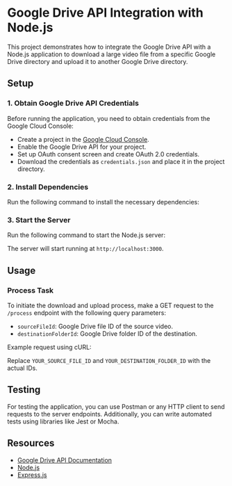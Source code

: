 # Google Drive API Integration with Node.js

This project demonstrates how to integrate the Google Drive API with a Node.js application to download a large video file from a specific Google Drive directory and upload it to another Google Drive directory.

## Setup

### 1. Obtain Google Drive API Credentials

Before running the application, you need to obtain credentials from the Google Cloud Console:

- Create a project in the [Google Cloud Console](https://console.cloud.google.com/).
- Enable the Google Drive API for your project.
- Set up OAuth consent screen and create OAuth 2.0 credentials.
- Download the credentials as `credentials.json` and place it in the project directory.

### 2. Install Dependencies

Run the following command to install the necessary dependencies:


### 3. Start the Server

Run the following command to start the Node.js server:


The server will start running at `http://localhost:3000`.

## Usage

### Process Task

To initiate the download and upload process, make a GET request to the `/process` endpoint with the following query parameters:

- `sourceFileId`: Google Drive file ID of the source video.
- `destinationFolderId`: Google Drive folder ID of the destination.

Example request using cURL:


Replace `YOUR_SOURCE_FILE_ID` and `YOUR_DESTINATION_FOLDER_ID` with the actual IDs.

## Testing

For testing the application, you can use Postman or any HTTP client to send requests to the server endpoints. Additionally, you can write automated tests using libraries like Jest or Mocha.

## Resources

- [Google Drive API Documentation](https://developers.google.com/drive)
- [Node.js](https://nodejs.org/)
- [Express.js](https://expressjs.com/)

